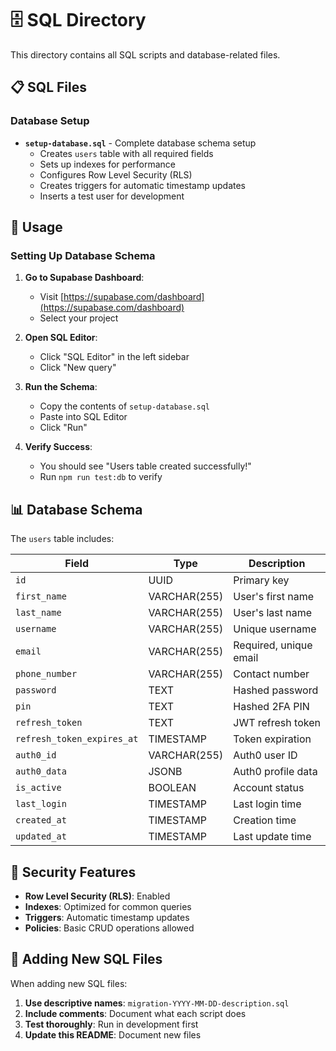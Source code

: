 # 🗄️ SQL Directory

This directory contains all SQL scripts and database-related files.

## 📋 SQL Files

### **Database Setup**
- **`setup-database.sql`** - Complete database schema setup
  - Creates `users` table with all required fields
  - Sets up indexes for performance
  - Configures Row Level Security (RLS)
  - Creates triggers for automatic timestamp updates
  - Inserts a test user for development

## 🚀 Usage

### **Setting Up Database Schema**

1. **Go to Supabase Dashboard**:
   - Visit [https://supabase.com/dashboard](https://supabase.com/dashboard)
   - Select your project

2. **Open SQL Editor**:
   - Click "SQL Editor" in the left sidebar
   - Click "New query"

3. **Run the Schema**:
   - Copy the contents of `setup-database.sql`
   - Paste into SQL Editor
   - Click "Run"

4. **Verify Success**:
   - You should see "Users table created successfully!"
   - Run `npm run test:db` to verify

## 📊 Database Schema

The `users` table includes:

| Field | Type | Description |
|-------|------|-------------|
| `id` | UUID | Primary key |
| `first_name` | VARCHAR(255) | User's first name |
| `last_name` | VARCHAR(255) | User's last name |
| `username` | VARCHAR(255) | Unique username |
| `email` | VARCHAR(255) | Required, unique email |
| `phone_number` | VARCHAR(255) | Contact number |
| `password` | TEXT | Hashed password |
| `pin` | TEXT | Hashed 2FA PIN |
| `refresh_token` | TEXT | JWT refresh token |
| `refresh_token_expires_at` | TIMESTAMP | Token expiration |
| `auth0_id` | VARCHAR(255) | Auth0 user ID |
| `auth0_data` | JSONB | Auth0 profile data |
| `is_active` | BOOLEAN | Account status |
| `last_login` | TIMESTAMP | Last login time |
| `created_at` | TIMESTAMP | Creation time |
| `updated_at` | TIMESTAMP | Last update time |

## 🔐 Security Features

- **Row Level Security (RLS)**: Enabled
- **Indexes**: Optimized for common queries
- **Triggers**: Automatic timestamp updates
- **Policies**: Basic CRUD operations allowed

## 📝 Adding New SQL Files

When adding new SQL files:

1. **Use descriptive names**: `migration-YYYY-MM-DD-description.sql`
2. **Include comments**: Document what each script does
3. **Test thoroughly**: Run in development first
4. **Update this README**: Document new files

